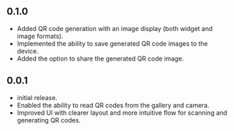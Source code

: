 ## 0.1.0
* Added QR code generation with an image display (both widget and image formats).
* Implemented the ability to save generated QR code images to the device.
* Added the option to share the generated QR code image.


## 0.0.1
* initial release.
* Enabled the ability to read QR codes from the gallery and camera.
* Improved UI with clearer layout and more intuitive flow for scanning and generating QR codes.